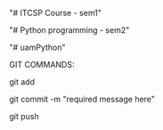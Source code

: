 "# ITCSP Course - sem1"

"# Python programming - sem2"

"# uamPython" 

GIT COMMANDS:

git add <filename>
  
git commit -m "required message here"

 git push
